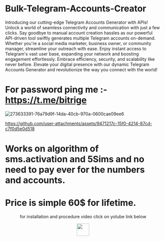 # Bulk-Telegram-Accounts-Creator

Introducing our cutting-edge Telegram Accounts Generator with APIs! Unlock a world of seamless connectivity and communication with just a few clicks. Say goodbye to manual account creation hassles as our powerful API-driven tool swiftly generates multiple Telegram accounts on-demand. Whether you're a social media marketer, business owner, or community manager, streamline your outreach with ease. Enjoy instant access to Telegram's vast user base, expanding your network and boosting engagement effortlessly. Embrace efficiency, security, and scalability like never before. Elevate your digital presence with our dynamic Telegram Accounts Generator and revolutionize the way you connect with the world!

# For password ping me :- https://t.me/bitrige
![273633391-76a79d9f-14da-40cb-970a-0600cae09ee6](https://github.com/user-attachments/assets/c0c796bb-c853-446a-ae08-821323208b6d)



https://github.com/user-attachments/assets/9471217c-15f0-4214-87cd-c7f0d5e0d518


# Works on algorithm of sms.activation and 5Sims and no need to pay ever for the numbers and accounts.

# Price is simple 60$ for lifetime.

<p align="center">
  for installation and procedure video click on yotube link below
</p>
<p align="center">
  <a href="https://www.youtube.com/watch?v=iRY4qGgzKMA">
    <img src="https://www.iconsdb.com/icons/preview/red/youtube-4-xxl.png" width="40" height="40">
  </a>
</p>


